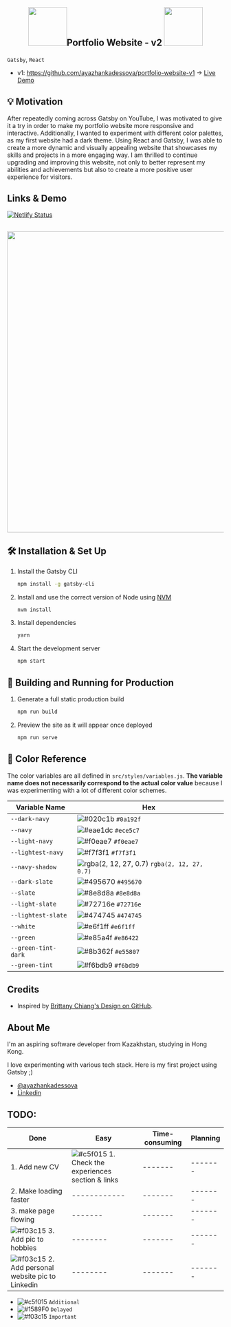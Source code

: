 <h2 align="center">
 <img src="https://media.giphy.com/media/lnt36j6gR1FfSh83ct/giphy.gif" width="90">Portfolio Website - v2 <img src="https://media.giphy.com/media/lnt36j6gR1FfSh83ct/giphy.gif" width="90">
</h2>

`Gatsby`, `React`

- v1: https://github.com/ayazhankadessova/portfolio-website-v1 -> [Live Demo](https://ayazhankadessova-portfolio-website.netlify.app)

## 💡 Motivation

After repeatedly coming across Gatsby on YouTube, I was motivated to give it a try in order to make my portfolio website more responsive and interactive. Additionally, I wanted to experiment with different color palettes, as my first website had a dark theme. Using React and Gatsby, I was able to create a more dynamic and visually appealing website that showcases my skills and projects in a more engaging way. I am thrilled to continue upgrading and improving this website, not only to better represent my abilities and achievements but also to create a more positive user experience for visitors.

## Links & Demo

[![Netlify Status](https://api.netlify.com/api/v1/badges/92df0046-adaf-4ece-9fa8-004b36b780cf/deploy-status)](https://app.netlify.com/sites/ayazhan-kadessova/deploys)
<h2 align="center">
 <img src="https://github.com/ayazhankadessova/portfolio-website-v2/assets/86869537/6942d916-432c-4d90-b120-400d252e9cd5" width="700"> 
</h2>

## 🛠 Installation & Set Up

1. Install the Gatsby CLI

   ```sh
   npm install -g gatsby-cli
   ```

2. Install and use the correct version of Node using [NVM](https://github.com/nvm-sh/nvm)

   ```sh
   nvm install
   ```

3. Install dependencies

   ```sh
   yarn
   ```

4. Start the development server

   ```sh
   npm start
   ```

## 🚀 Building and Running for Production

1. Generate a full static production build

   ```sh
   npm run build
   ```

1. Preview the site as it will appear once deployed

   ```sh
   npm run serve
   ```

## 🎨 Color Reference

The color variables are all defined in `src/styles/variables.js`. **The variable name does not necessarily correspond to the actual color value** because I was experimenting with a lot of different color schemes.

| Variable Name       | Hex                                                                                          |
|---------------------|----------------------------------------------------------------------------------------------|
| `--dark-navy`       | ![#020c1b](https://via.placeholder.com/10/0a192f?text=+) `#0a192f`                           |
| `--navy`            | ![#eae1dc](https://via.placeholder.com/10/ece5c7?text=+) `#ece5c7`                           |
| `--light-navy`      | ![#f0eae7](https://via.placeholder.com/10/f0eae7?text=+) `#f0eae7`                           |
| `--lightest-navy`   | ![#f7f3f1](https://via.placeholder.com/10/f7f3f1?text=+) `#f7f3f1`                           |
| `--navy-shadow`     | ![rgba(2, 12, 27, 0.7)](https://via.placeholder.com/10/020c1b?text=+) `rgba(2, 12, 27, 0.7)` |
| `--dark-slate`      | ![#495670](https://via.placeholder.com/10/495670?text=+)   `#495670`                         |
| `--slate`           | ![#8e8d8a](https://via.placeholder.com/10/8e8d8a?text=+) `#8e8d8a`                           |
| `--light-slate`     | ![#72716e](https://via.placeholder.com/10/72716e?text=+) `#72716e`                           |
| `--lightest-slate`  | ![#474745](https://via.placeholder.com/10/474745?text=+) `#474745`                           |
| `--white`           | ![#e6f1ff](https://via.placeholder.com/10/e6f1ff?text=+) `#e6f1ff`                           |
| `--green`           | ![#e85a4f](https://via.placeholder.com/10/e86422?text=+) `#e86422`                           |
| `--green-tint-dark` | ![#8b362f](https://via.placeholder.com/10/e55807?text=+) `#e55807`                           |
| `--green-tint`      | ![#f6bdb9](https://via.placeholder.com/10/f6bdb9?text=+) `#f6bdb9`                           |


## Credits

- Inspired by [Brittany Chiang's Design on GitHub](https://github.com/bchiang7/bchiang7.github.io).

## About Me

I'm an aspiring software developer from Kazakhstan, studying in Hong Kong.

I love experimenting with various tech stack. Here is my first project using Gatsby ;)

- [@ayazhankadessova](https://github.com/ayazhankadessova)
- [Linkedin](https://www.linkedin.com/in/ayazhankad/)

## TODO:

| Done | Easy | Time-consuming | Planning |
| ---- | ------ | ------- | ------- |
| 1. Add new CV | ![#c5f015](https://placehold.co/15x15/c5f015/c5f015.png) 1. Check the experiences section & links| ------- | ------- |
| 2. Make loading faster | ------------ | ------- | ------- |
| 3. make page flowing | -------  | ------- | ------- |
| ![#f03c15](https://placehold.co/15x15/f03c15/f03c15.png) 3. Add pic to hobbies | -------- | ------- | ------- |
| ![#f03c15](https://placehold.co/15x15/f03c15/f03c15.png) 2. Add personal website pic to Linkedin | -------- | ------- | ------- |

- ![#c5f015](https://placehold.co/15x15/c5f015/c5f015.png) `Additional`
- ![#1589F0](https://placehold.co/15x15/1589F0/1589F0.png) `Delayed`
- ![#f03c15](https://placehold.co/15x15/f03c15/f03c15.png) `Important`

